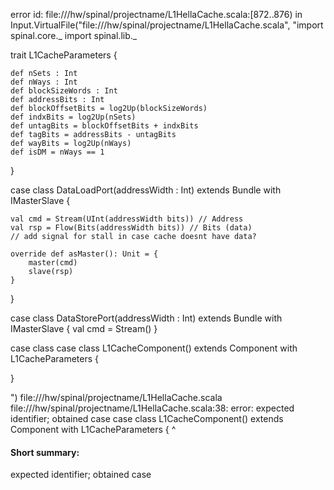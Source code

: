 error id: file://<WORKSPACE>/hw/spinal/projectname/L1HellaCache.scala:[872..876) in Input.VirtualFile("file://<WORKSPACE>/hw/spinal/projectname/L1HellaCache.scala", "import spinal.core._
import spinal.lib._


trait L1CacheParameters {
    
    def nSets : Int
    def nWays : Int
    def blockSizeWords : Int
    def addressBits : Int
    def blockOffsetBits = log2Up(blockSizeWords)
    def indxBits = log2Up(nSets)
    def untagBits = blockOffsetBits + indxBits
    def tagBits = addressBits - untagBits
    def wayBits = log2Up(nWays)
    def isDM = nWays == 1

}

case class DataLoadPort(addressWidth : Int) extends Bundle with IMasterSlave {
    
    val cmd = Stream(UInt(addressWidth bits)) // Address
    val rsp = Flow(Bits(addressWidth bits)) // Bits (data)
    // add signal for stall in case cache doesnt have data?
    
    override def asMaster(): Unit = {
        master(cmd)
        slave(rsp)
    }
}

case class DataStorePort(addressWidth : Int) extends Bundle with IMasterSlave {
    val cmd = Stream()
}


case class 
case class L1CacheComponent() extends Component with L1CacheParameters {

}

")
file://<WORKSPACE>/hw/spinal/projectname/L1HellaCache.scala
file://<WORKSPACE>/hw/spinal/projectname/L1HellaCache.scala:38: error: expected identifier; obtained case
case class L1CacheComponent() extends Component with L1CacheParameters {
^
#### Short summary: 

expected identifier; obtained case